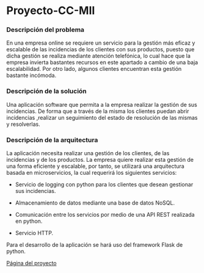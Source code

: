# Proyecto-CC-MII

### Descripción del problema

En una empresa online se requiere un servicio para la gestión más eficaz y escalable de las incidencias de los clientes con sus productos, puesto que dicha gestión se realiza mediante atención telefónica, lo cual hace que la empresa invierta bastantes recursos en este apartado a cambio de una baja escalabilidad. Por otro lado, algunos clientes encuentran esta gestión bastante incómoda.  

### Descripción de la solución

Una aplicación software que permita a la empresa realizar la gestión de sus incidencias. De forma que a través de la misma los clientes puedan abrir incidencias ,realizar un seguimiento del estado de resolución de las mismas y resolverlas.

### Descripción de la arquitectura

La aplicación necesita realizar una gestión de los clientes, de las incidencias y de los productos. La empresa quiere realizar esta gestión de una forma eficiente y escalable, por tanto, se utilizará una arquitectura basada en microservicios, la cual requerirá los siguientes servicios:

- Servicio de logging con python para los clientes que desean gestionar sus incidencias.

- Almacenamiento de datos mediante una base de datos NoSQL.

- Comunicación entre los servicios por medio de una API REST realizada en python.

- Servicio HTTP.

Para el desarrollo de la aplicación se hará uso del framework Flask de python.

[Página del proyecto](https://mesagon.github.io/Proyecto-CC-MII/)
